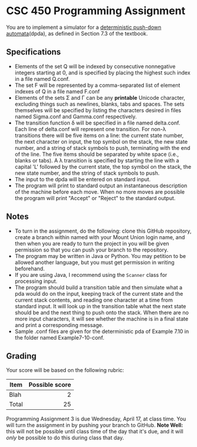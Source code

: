 # CSC 450 Programming Assignment

You are to implement a simulator for a [deterministic push-down automata](https://learning.oreilly.com/library/view/an-introduction-to/9781284077254/ch07.html#ch7def3)(dpda), as defined in Section 7.3 of the textbook.



## Specifications

* Elements of the set Q will be indexed by consecutive nonnegative integers starting at 0, and is specified by placing the highest such index in a file named Q.conf.
* The set F will be represented by a comma-separated list of element indexes of Q in a file named F.conf
* Elements of the sets &Sigma; and &Gamma; can be any __printable__ Unicode character, excluding things such as newlines, blanks, tabs and spaces.  The sets themselves will be specified by listing the characters desired in files named Sigma.conf and Gamma.conf respectively.
* The transition function &delta; will be specified in a file named delta.conf.
Each line of delta.conf will represent one transition.
For non-&lambda; transitions there will be five items on a line: the current state number, the next character on input, the top symbol on the stack, the new state number, and a string of stack symbols to push, terminating with the end of the line.
The five items should be separated by white space (i.e., blanks or tabs).
A &lambda; transition is specified by starting the line with a capital 'L'
followed by the current state, the top symbol on the stack, the new state number, and the string of stack symbols to push.
* The input to the dpda will be entered on standard input.
* The program will print to standard output an instantaneous description of the machine before each move. When no more moves are possible the program will print "Accept" or "Reject" to the standard output.

## Notes

* To turn in the assignment, do the following: clone this GitHub repository, create a branch within named with your Mount Union login name, and then when you are ready to turn the project in you will be given permission so that you can push your branch to the repository.
* The program may be written in Java or Python.  You may petition to be allowed another language, but you must get permission in writing beforehand.
* If you are using Java, I recommend using the `Scanner` class for processing input.
* The program should build a transition table and then simulate what a pda would do on the input, keeping track of the current state and the current stack contents, and reading one character at a time from standard input. It will look up in the transition table what the next state should be and the next thing to push onto the stack.
When there are no more input characters, it will see whether the machine is in a final state and print a corresponding message.
* Sample .conf files are given for the deterministic pda of Example 7.10 in the folder named Example7-10-conf.

## Grading

Your score will be based on the following rubric:

| Item | Possible score |
|------|---------------:|
| Blah| 2 |
| Total | 25|

Programming Assignment 3 is due Wednesday, April 17, at class time.
You will turn the assignment in by pushing your branch to GitHub. **Note Well:** this will not be possible until class time of the day that it's due, and it will *only* be possible to do this during class that day.
